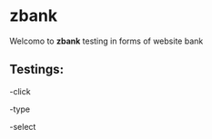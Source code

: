 # zbank

Welcomo to **zbank** testing in forms of website bank

## Testings: 
-click

-type

-select

